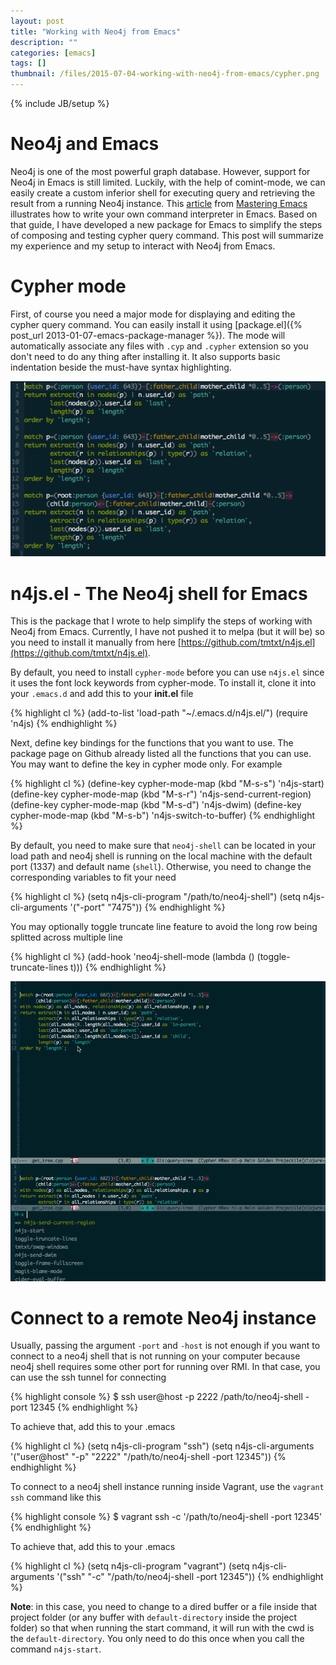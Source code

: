 ```yaml
---
layout: post
title: "Working with Neo4j from Emacs"
description: ""
categories: [emacs]
tags: []
thumbnail: /files/2015-07-04-working-with-neo4j-from-emacs/cypher.png
---
```

{% include JB/setup %}

# Neo4j and Emacs

Neo4j is one of the most powerful graph database. However, support for Neo4j in
Emacs is still limited. Luckily, with the help of comint-mode, we can easily
create a custom inferior shell for executing query and retrieving the result
from a running Neo4j instance. This
[article](https://www.masteringemacs.org/article/comint-writing-command-interpreter)
from [Mastering Emacs](https://www.masteringemacs.org/) illustrates how to write
your own command interpreter in Emacs. Based on that guide, I have developed a
new package for Emacs to simplify the steps of composing and testing cypher
query command. This post will summarize my experience and my setup to interact
with Neo4j from Emacs.

# Cypher mode

First, of course you need a major mode for displaying and editing the cypher
query command. You can easily install it using
[package.el]({% post_url 2013-01-07-emacs-package-manager %}). The mode will
automatically associate any files with `.cyp` and `.cypher` extension so you
don't need to do any thing after installing it. It also supports basic
indentation beside the must-have syntax highlighting.

![cypher-mode](/files/2015-07-04-working-with-neo4j-from-emacs/cypher.png)

<!-- more -->

# n4js.el - The Neo4j shell for Emacs

This is the package that I wrote to help simplify the steps of working with
Neo4j from Emacs. Currently, I have not pushed it to melpa (but it will be) so
you need to install it manually from here
[https://github.com/tmtxt/n4js.el](https://github.com/tmtxt/n4js.el).

By default, you need to install `cypher-mode` before you can use `n4js.el` since
it uses the font lock keywords from cypher-mode. To install it, clone it into
your `.emacs.d` and add this to your **init.el** file

{% highlight cl %}
(add-to-list 'load-path "~/.emacs.d/n4js.el/")
(require 'n4js)
{% endhighlight %}

Next, define key bindings for the functions that you want to use. The package
page on Github already listed all the functions that you can use. You may want
to define the key in cypher mode only. For example

{% highlight cl %}
(define-key cypher-mode-map (kbd "M-s-s") 'n4js-start)
(define-key cypher-mode-map (kbd "M-s-r") 'n4js-send-current-region)
(define-key cypher-mode-map (kbd "M-s-d") 'n4js-dwim)
(define-key cypher-mode-map (kbd "M-s-b") 'n4js-switch-to-buffer)
{% endhighlight %}

By default, you need to make sure that `neo4j-shell` can be located in your load
path and neo4j shell is running on the local machine with the default port
(1337) and default name (`shell`). Otherwise, you need to change the
corresponding variables to fit your need

{% highlight cl %}
(setq n4js-cli-program "/path/to/neo4j-shell")
(setq n4js-cli-arguments '("-port" "7475"))
{% endhighlight %}

You may optionally toggle truncate line feature to avoid the long row being
splitted across multiple line

{% highlight cl %}
(add-hook 'neo4j-shell-mode (lambda () (toggle-truncate-lines t)))
{% endhighlight %}

![n4js](/files/2015-07-04-working-with-neo4j-from-emacs/n4js.gif)

# Connect to a remote Neo4j instance

Usually, passing the argument `-port` and `-host` is not enough if you want to
connect to a neo4j shell that is not running on your computer because neo4j
shell requires some other port for running over RMI. In that case, you can use
the ssh tunnel for connecting

{% highlight console %}
$ ssh user@host -p 2222 /path/to/neo4j-shell -port 12345
{% endhighlight %}

To achieve that, add this to your .emacs

{% highlight cl %}
(setq n4js-cli-program "ssh")
(setq n4js-cli-arguments '("user@host" "-p" "2222" "/path/to/neo4j-shell -port 12345"))
{% endhighlight %}

To connect to a neo4j shell instance running inside Vagrant, use the
`vagrant ssh` command like this

{% highlight console %}
$ vagrant ssh -c '/path/to/neo4j-shell -port 12345'
{% endhighlight %}

To achieve that, add this to your .emacs

{% highlight cl %}
(setq n4js-cli-program "vagrant")
(setq n4js-cli-arguments '("ssh" "-c" "/path/to/neo4j-shell -port 12345"))
{% endhighlight %}

**Note**: in this case, you need to change to a dired buffer or a file inside
that project folder (or any buffer with `default-directory` inside the project
folder) so that when running the start command, it will run with the cwd is the
`default-directory`. You only need to do this once when you call the command
`n4js-start`.
